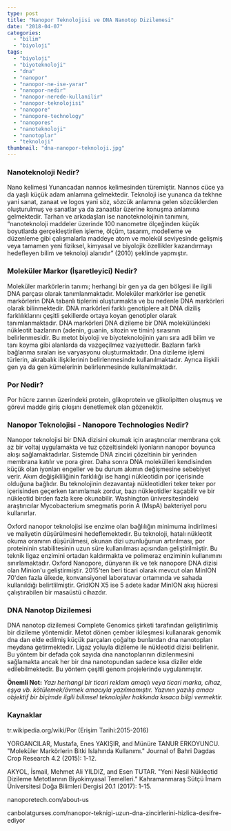 ```yaml
---
type: post
title: "Nanopor Teknolojisi ve DNA Nanotop Dizilemesi"
date: "2018-04-07"
categories: 
  - "bilim"
  - "biyoloji"
tags: 
  - "biyoloji"
  - "biyoteknoloji"
  - "dna"
  - "nanopor"
  - "nanopor-ne-ise-yarar"
  - "nanopor-nedir"
  - "nanopor-nerede-kullanilir"
  - "nanopor-teknolojisi"
  - "nanopore"
  - "nanopore-technology"
  - "nanopores"
  - "nanoteknoloji"
  - "nanotoplar"
  - "teknoloji"
thumbnail: "dna-nanopor-teknoloji.jpg"
---
```


### **Nanoteknoloji Nedir?**

Nano kelimesi Yunancadan nannos kelimesinden türemiştir. Nannos cüce ya da yaşlı küçük adam anlamına gelmektedir. Teknoloji ise yunanca da tekhne yani sanat, zanaat ve logos yani söz, sözcük anlamına gelen sözcüklerden oluşturulmuş ve sanatlar ya da zanaatlar üzerine konuşma anlamına gelmektedir. Tarhan ve arkadaşları ise nanoteknolojinin tanımını, “nanoteknoloji maddeler üzerinde 100 nanometre ölçeğinden küçük boyutlarda gerçekleştirilen işleme, ölçüm, tasarım, modelleme ve düzenleme gibi çalışmalarla maddeye atom ve molekül seviyesinde gelişmiş veya tamamen yeni fiziksel, kimyasal ve biyolojik özellikler kazandırmayı hedefleyen bilim ve teknoloji alanıdır” (2010) şeklinde yapmıştır.

### **Moleküler Markor (İşaretleyici) Nedir?**

Moleküler markörlerin tanımı; herhangi bir gen ya da gen bölgesi ile ilgili DNA parçası olarak tanımlanmaktadır. Moleküler markörler ise genetik markörlerin DNA tabanlı tiplerini oluşturmakta ve bu nedenle DNA markörleri olarak bilinmektedir. DNA markörleri farklı genotiplere ait DNA diziliş farklılıklarını çeşitli şekillerde ortaya koyan genotipler olarak tanımlanmaktadır. DNA markörleri DNA dizileme bir DNA molekülündeki nükleotit bazlarının (adenin, guanin, sitozin ve timin) sırasının belirlenmesidir. Bu metot biyoloji ve biyoteknolojinin yanı sıra adli bilim ve tanı koyma gibi alanlarda da vazgeçilmez vaziyettedir. Bazların farklı bağlanma sıraları ise varyasyonu oluşturmaktadır. Dna dizileme işlemi türlerin, akrabalık ilişkilerinin belirlenmesinde kullanılmaktadır. Ayrıca ilişkili gen ya da gen kümelerinin belirlenmesinde kullanılmaktadır.

### **Por Nedir?**

Por hücre zarının üzerindeki protein, glikoprotein ve glikolipitten oluşmuş ve görevi madde giriş çıkışını denetlemek olan gözenektir.

### **Nanopor Teknolojisi - Nanopore Technologies Nedir?**

Nanopor teknolojisi bir DNA dizisini okumak için araştırıcılar membrana çok az bir voltaj uygulamakta ve tuz çözeltisindeki iyonların nanopor boyunca akışı sağlamaktadırlar. Sistemde DNA zinciri çözeltinin bir yerinden membrana katılır ve pora girer. Daha sonra DNA molekülleri kendisinden küçük olan iyonları engeller ve bu durum akımın değişmesine sebebiyet verir. Akım değişikliliğinin farklılığı ise hangi nükleotidin por içerisinde olduğuna bağlıdır. Bu teknolojinin dezavantajı nükleotidleri teker teker por içerisinden geçerken tanımlamak zordur, bazı nükleotidler kaçabilir ve bir nükleotid birden fazla kere okunabilir. Washington üniversitesindeki araştırıcılar Mycobacterium smegmatis porin A (MspA) bakteriyel poru kullanırlar.

Oxford nanopor teknolojisi ise enzime olan bağlılığın minimuma indirilmesi ve maliyetin düşürülmesini hedeflemektedir. Bu teknoloji, hatalı nükleotit okuma oranının düşürülmesi, okunan dizi uzunluğunun artırılması, por proteininin stabilitesinin uzun süre kullanılması açısından geliştirilmiştir. Bu teknik ligaz enzimini ortadan kaldırmakta ve polimeraz enziminin kullanımını sınırlamaktadır. Oxford Nanopore, dünyanın ilk ve tek nanopore DNA dizisi olan Minion'u geliştirmiştir. 2015'ten beri ticari olarak mevcut olan MinION 70'den fazla ülkede, konvansiyonel laboratuvar ortamında ve sahada kullanıldığı belirtlilmiştir. GridION X5 ise 5 adete kadar MinION akış hücresi çalıştırabilen bir masaüstü cihazdır.

### **DNA Nanotop Dizilemesi**

DNA nanotop dizilemesi Complete Genomics şirketi tarafından geliştirilmiş bir dizileme yöntemidir. Metot dönen çember ikileşmesi kullanarak genomik dna dan elde edilmiş küçük parçaları çoğaltıp bunlardan dna nanotopları meydana getirmektedir. Ligaz yoluyla dizileme ile nükleotid dizisi belirlenir. Bu yöntem bir defada çok sayıda dna nanotoplarının dizilenmesini sağlamakta ancak her bir dna nanotopundan sadece kısa diziler elde edilebilmektedir. Bu yöntem çeşitli genom projelerinde uygulanmıştır.

**Önemli Not:** _Yazı herhangi bir ticari reklam amaçlı veya ticari marka, cihaz, eşya vb. kötülemek/övmek amacıyla yazılmamıştır. Yazının yazılış amacı objektif bir biçimde ilgili bilimsel teknolojiler hakkında kısaca bilgi vermektir._ 

### **Kaynaklar**

tr.wikipedia.org/wiki/Por (Erişim Tarihi:2015-2016)

YORGANCILAR, Mustafa, Enes YAKIŞIR, and Münüre TANUR ERKOYUNCU. "Moleküler Markörlerin Bitki Islahında Kullanımı." Journal of Bahri Dagdas Crop Research 4.2 (2015): 1-12.

AKYOL, İsmail, Mehmet Ali YILDIZ, and Esen TUTAR. "Yeni Nesil Nükleotid Dizileme Metotlarının Biyokimyasal Temelleri." Kahramanmaraş Sütçü İmam Üniversitesi Doğa Bilimleri Dergisi 20.1 (2017): 1-15.

nanoporetech.com/about-us

canbolatgurses.com/nanopor-teknigi-uzun-dna-zincirlerini-hizlica-desifre-ediyor
